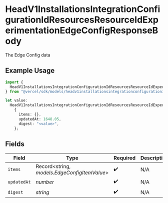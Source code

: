 # HeadV1InstallationsIntegrationConfigurationIdResourcesResourceIdExperimentationEdgeConfigResponseBody

The Edge Config data

## Example Usage

```typescript
import {
  HeadV1InstallationsIntegrationConfigurationIdResourcesResourceIdExperimentationEdgeConfigResponseBody,
} from "@vercel/sdk/models/headv1installationsintegrationconfigurationidresourcesresourceidexperimentationedgeconfigop.js";

let value:
  HeadV1InstallationsIntegrationConfigurationIdResourcesResourceIdExperimentationEdgeConfigResponseBody =
    {
      items: {},
      updatedAt: 1648.05,
      digest: "<value>",
    };
```

## Fields

| Field                                        | Type                                         | Required                                     | Description                                  |
| -------------------------------------------- | -------------------------------------------- | -------------------------------------------- | -------------------------------------------- |
| `items`                                      | Record<string, *models.EdgeConfigItemValue*> | :heavy_check_mark:                           | N/A                                          |
| `updatedAt`                                  | *number*                                     | :heavy_check_mark:                           | N/A                                          |
| `digest`                                     | *string*                                     | :heavy_check_mark:                           | N/A                                          |